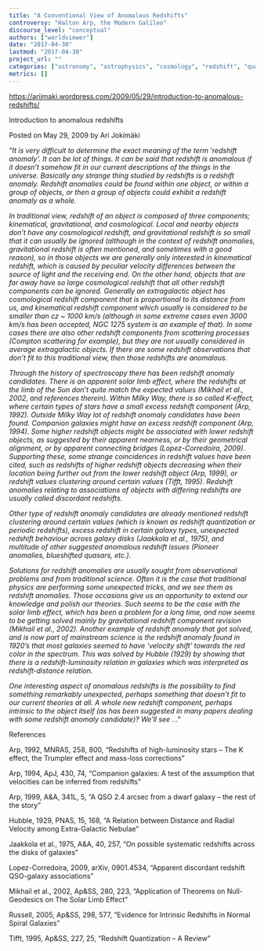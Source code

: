 ```yaml
---
title: "A Conventional View of Anomalous Redshifts"
controversy: "Halton Arp, the Modern Galileo"
discourse_level: "conceptual"
authors: ["worldviewer"]
date: "2017-04-30"
lastmod: "2017-04-30"
project_url: ""
categories: ["astronomy", "astrophysics", "cosmology", "redshift", "quasars", "halton arp", "solar limb effect", "K-effect", "bridge", "redshift periodicity", "discordant redshifts"]
metrics: []
---
```


https://arijmaki.wordpress.com/2009/05/29/introduction-to-anomalous-redshifts/

Introduction to anomalous redshifts

Posted on May 29, 2009 by Ari Jokimäki

_"It is very difficult to determine the exact meaning of the term 'redshift anomaly'. It can be lot of things. It can be said that redshift is anomalous if it doesn’t somehow fit in our current descriptions of the things in the universe. Basically any strange thing studied by redshifts is a redshift anomaly. Redshift anomalies could be found within one object, or within a group of objects, or then a group of objects could exhibit a redshift anomaly as a whole._

_In traditional view, redshift of an object is composed of three components; kinematical, gravitational, and cosmological. Local and nearby objects don’t have any cosmological redshift, and gravitational redshift is so small that it can usually be ignored (although in the context of redshift anomalies, gravitational redshift is often mentioned, and sometimes with a good reason), so in those objects we are generally only interested in kinematical redshift, which is caused by peculiar velocity differences between the source of light and the receiving end. On the other hand, objects that are far away have so large cosmological redshift that all other redshift components can be ignored. Generally an extragalactic object has cosmological redshift component that is proportional to its distance from us, and kinematical redshift component which usually is considered to be smaller than cz ~ 1000 km/s (although in some extreme cases even 3000 km/s has been accepted, NGC 1275 system is an example of that). In some cases there are also other redshift components from scattering processes (Compton scattering for example), but they are not usually considered in average extragalactic objects. If there are some redshift observations that don’t fit to this traditional view, then those redshifts are anomalous._

_Through the history of spectroscopy there has been redshift anomaly candidates. There is an apparent solar limb effect, where the redshifts at the limb of the Sun don’t quite match the expected values (Mikhail et al., 2002, and references therein). Within Milky Way, there is so called K-effect, where certain types of stars have a small excess redshift component (Arp, 1992). Outside Milky Way lot of redshift anomaly candidates have been found. Companion galaxies might have an excess redshift component (Arp, 1994). Some higher redshift objects might be associated with lower redshift objects, as suggested by their apparent nearness, or by their geometrical alignment, or by apparent connecting bridges (Lopez-Corredoira, 2009). Supporting these, some strange coincidences in redshift values have been cited, such as redshifts of higher redshift objects decreasing when their location being further out from the lower redshift object (Arp, 1999), or redshift values clustering around certain values (Tifft, 1995). Redshift anomalies relating to associations of objects with differing redshifts are usually called discordant redshifts._

_Other type of redshift anomaly candidates are already mentioned redshift clustering around certain values (which is known as redshift quantization or periodic redshifts), excess redshift in certain galaxy types, unexpected redshift behaviour across galaxy disks (Jaakkola et al., 1975), and multitude of other suggested anomalous redshift issues (Pioneer anomalies, blueshifted quasars, etc.)._

_Solutions for redshift anomalies are usually sought from observational problems and from traditional science. Often it is the case that traditional physics are performing some unexpected tricks, and we see them as redshift anomalies. Those occasions give us an opportunity to extend our knowledge and polish our theories. Such seems to be the case with the solar limb effect, which has been a problem for a long time, and now seems to be getting solved mainly by gravitational redshift component revision (Mikhail et al., 2002). Another example of redshift anomaly that got solved, and is now part of mainstream science is the redshift anomaly found in 1920’s that most galaxies seemed to have 'velocity shift' towards the red color in the spectrum. This was solved by Hubble (1929) by showing that there is a redshift-luminosity relation in galaxies which was interpreted as redshift-distance relation._

_One interesting aspect of anomalous redshifts is the possibility to find something remarkably unexpected, perhaps something that doesn’t fit to our current theories at all. A whole new redshift component, perhaps intrinsic to the object itself (as has been suggested in many papers dealing with some redshift anomaly candidate)? We’ll see ..."_

References

Arp, 1992, MNRAS, 258, 800, “Redshifts of high-luminosity stars – The K effect, the Trumpler effect and mass-loss corrections”

Arp, 1994, ApJ, 430, 74, “Companion galaxies: A test of the assumption that velocities can be inferred from redshifts”

Arp, 1999, A&A, 341L, 5, “A QSO 2.4 arcsec from a dwarf galaxy – the rest of the story”

Hubble, 1929, PNAS, 15, 168, “A Relation between Distance and Radial Velocity among Extra-Galactic Nebulae”

Jaakkola et al., 1975, A&A, 40, 257, “On possible systematic redshifts across the disks of galaxies”

Lopez-Corredoira, 2009, arXiv, 0901.4534, “Apparent discordant redshift QSO-galaxy associations”

Mikhail et al., 2002, Ap&SS, 280, 223, “Application of Theorems on Null-Geodesics on The Solar Limb Effect”

Russell, 2005, Ap&SS, 298, 577, “Evidence for Intrinsic Redshifts in Normal Spiral Galaxies”

Tifft, 1995, Ap&SS, 227, 25, “Redshift Quantization – A Review”